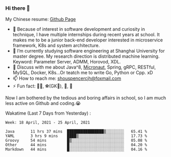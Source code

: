 ### Hi there 👋

My Chinese resume: [Github Page](https://spencercjh.github.io/resume/)

- 🔭 Because of interest in software development and curiosity in technique, I have multiple internships during recent years at school. It makes me to be a junior back-end developer interested in microservice framework, K8s and system architecture.
- 🌱 I’m currently studying software engineering at Shanghai University for master degree. My research direction is distributed machine learning. Keyword: Parameter Server, ADMM, Horovod, XDL.
- 💬 Discuss with me about Java^8, [Micronaut](http://micronaut.io/), Spring, gRPC, RESTful, MySQL, Docker, K8s...Or teatch me to write Go, Python or Cpp. xD
- 📫 How to reach me: shouspencercjh@foxmail.com
- ⚡ Fun fact: 🚴‍♂️, ⚽(GK🥅), 🏓, 🏸

Now I am bothered by the tedious and boring affairs in school, so I am much less active on Github and coding.😭

Wakatime (Last 7 Days from Yesterday) :

<!--START_SECTION:waka-->
```text
Week: 18 April, 2021 - 25 April, 2021

Java       11 hrs 37 mins  ████████████████▒░░░░░░░░   65.41 % 
YAML       3 hrs 9 mins    ████▒░░░░░░░░░░░░░░░░░░░░   17.73 % 
Groovy     54 mins         █▒░░░░░░░░░░░░░░░░░░░░░░░   05.08 % 
Other      44 mins         █░░░░░░░░░░░░░░░░░░░░░░░░   04.20 % 
Markdown   44 mins         █░░░░░░░░░░░░░░░░░░░░░░░░   04.16 % 
```
<!--END_SECTION:waka-->
